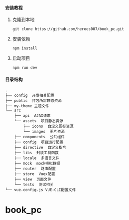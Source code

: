 
#### 安装教程

1. 克隆到本地
    ```
    git clone https://github.com/heroes007/book_pc.git
    ```
2. 安装依赖
    ```
    npm install
    ```
3. 启动项目
   ```
   npm run dev
   ```

#### 目录结构

```
.
├── config  开发相关配置
├── public  打包所需静态资源
├── my-theme 主题文件
└── src
    ├── api  AJAX请求
    └── assets  项目静态资源
        ├── icons  自定义图标资源
        └── images  图片资源
    ├── components  公共组件
    ├── config  项目运行配置
    ├── directive  自定义指令
    ├── libs  封装工具函数
    ├── locale  多语言文件
    ├── mock  mock模拟数据
    ├── router  路由配置
    ├── store  Vuex配置
    ├── view  页面文件
    └── tests  测试相关
└── vue.config.js VUE-CLI配置文件
```
# book_pc
